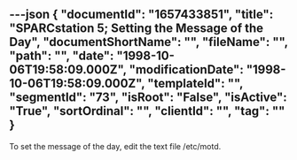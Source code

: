 ---json
{
  "documentId": "1657433851",
  "title": "SPARCstation 5; Setting the Message of the Day",
  "documentShortName": "",
  "fileName": "",
  "path": "",
  "date": "1998-10-06T19:58:09.000Z",
  "modificationDate": "1998-10-06T19:58:09.000Z",
  "templateId": "",
  "segmentId": "73",
  "isRoot": "False",
  "isActive": "True",
  "sortOrdinal": "",
  "clientId": "",
  "tag": ""
}
---

To set the message of the day, edit the text file /etc/motd.
